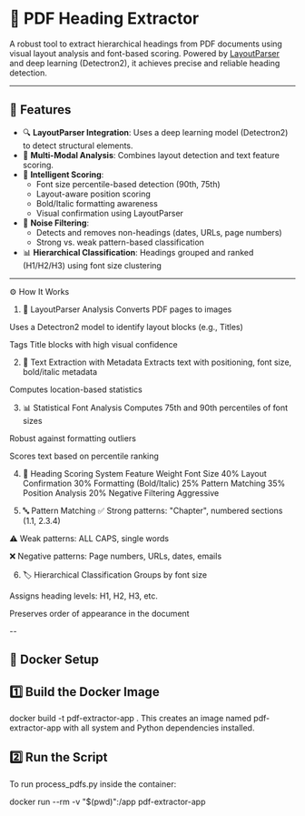# 📄 PDF Heading Extractor

A robust tool to extract hierarchical headings from PDF documents using visual layout analysis and font-based scoring. Powered by [LayoutParser](https://layout-parser.github.io/) and deep learning (Detectron2), it achieves precise and reliable heading detection.

---

## 🚀 Features

- 🔍 **LayoutParser Integration**: Uses a deep learning model (Detectron2) to detect structural elements.
- 📐 **Multi-Modal Analysis**: Combines layout detection and text feature scoring.
- 🧠 **Intelligent Scoring**:
  - Font size percentile-based detection (90th, 75th)
  - Layout-aware position scoring
  - Bold/Italic formatting awareness
  - Visual confirmation using LayoutParser
- 🧹 **Noise Filtering**:
  - Detects and removes non-headings (dates, URLs, page numbers)
  - Strong vs. weak pattern-based classification
- 📊 **Hierarchical Classification**: Headings grouped and ranked (H1/H2/H3) using font size clustering

---
⚙️ How It Works
1. 📸 LayoutParser Analysis
Converts PDF pages to images

Uses a Detectron2 model to identify layout blocks (e.g., Titles)

Tags Title blocks with high visual confidence

2. 🧾 Text Extraction with Metadata
Extracts text with positioning, font size, bold/italic metadata

Computes location-based statistics

3. 📊 Statistical Font Analysis
Computes 75th and 90th percentiles of font sizes

Robust against formatting outliers

Scores text based on percentile ranking

4. 🧮 Heading Scoring System
Feature	Weight
Font Size	40%
Layout Confirmation	30%
Formatting (Bold/Italic)	25%
Pattern Matching	35%
Position Analysis	20%
Negative Filtering	Aggressive

5. 🔤 Pattern Matching
✅ Strong patterns: "Chapter", numbered sections (1.1, 2.3.4)

⚠️ Weak patterns: ALL CAPS, single words

❌ Negative patterns: Page numbers, URLs, dates, emails

6. 🏷️ Hierarchical Classification
Groups by font size

Assigns heading levels: H1, H2, H3, etc.

Preserves order of appearance in the document

--

## 🐳 Docker Setup
## 1️⃣ Build the Docker Image

docker build -t pdf-extractor-app .
This creates an image named pdf-extractor-app with all system and Python dependencies installed.

## 2️⃣ Run the Script
To run process_pdfs.py inside the container:


docker run --rm -v "$(pwd)":/app pdf-extractor-app

